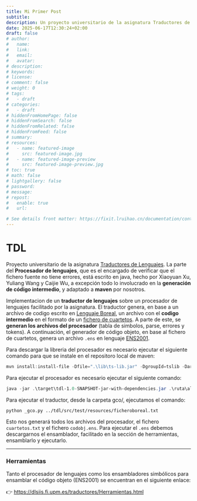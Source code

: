 ```yaml
---
title: Mi Primer Post
subtitle:
description: Un proyecto universitario de la asignatura Traductores de Lenguajes.
date: 2025-06-17T12:30:24+02:00
draft: false
# author:
#   name:
#   link:
#   email:
#   avatar:
# description:
# keywords:
# license:
# comment: false
# weight: 0
# tags:
#   - draft
# categories:
#   - draft
# hiddenFromHomePage: false
# hiddenFromSearch: false
# hiddenFromRelated: false
# hiddenFromFeed: false
# summary:
# resources:
#   - name: featured-image
#     src: featured-image.jpg
#   - name: featured-image-preview
#     src: featured-image-preview.jpg
# toc: true
# math: false
# lightgallery: false
# password:
# message:
# repost:
#   enable: true
#   url:

# See details front matter: https://fixit.lruihao.cn/documentation/content-management/introduction/#front-matter
---
```


<!--more-->

# TDL

Proyecto universitario de la asignatura [Traductores de Lenguajes](https://dlsiis.fi.upm.es/traductores/index.html). La parte del **Procesador de lenguajes**, que es el encargado de verificar que el fichero fuente no tiene errores, está escrito en java, hecho por Xiaoyuan Xu, Yuliang Wang y Caijie Wu, a excepción todo lo involucrado en la **generación de código intermedio**, y adaptado a **maven** por nosotros.

Implementacion de un **traductor de lenguajes** sobre un procesador de lenguajes facilitado por la asignatura. El traductor genera, en base a un archivo de codigo escrito en [Lenguaje Boreal](https://dlsiis.fi.upm.es/traductores/IntroBoreal.html), un archivo con el **codigo intermedio** en el formato de un [fichero de cuartetos](https://dlsiis.fi.upm.es/traductores/Documentos/formato_fichero_cuartetos.pdf). A parte de este, se **generan los archivos del procesador** (tabla de simbolos, parse, errores y tokens). A continuación, el generador de código objeto, en base al fichero de cuartetos, genera un archivo `.ens` en lenguaje [ENS2001](https://dlsiis.fi.upm.es/traductores/Documentos/ENS2001.pdf).


Para descargar la libreria del procesador es necesario ejecutar el siguiente comando para que se instale en el repositoro local de maven:

```powershell
mvn install:install-file -Dfile=".\lib\ts-lib.jar" -DgroupId=tslib -DartifactId=ts-lib -Dversion="1.0" -Dpackaging=jar
```


Para ejecutar el procesador es necesario ejecutar el siguiente comando:

```powershell
java -jar .\target\tdl-1.0-SNAPSHOT-jar-with-dependencies.jar .\ruta\al\ficheroBoreal.txt
```


Para ejecutar el traductor, desde la carpeta gco/, ejecutamos el comando:

```shell
python _gco.py ../tdl/src/test/resources/ficheroboreal.txt
```

Esto nos generará todos los archivos del procesador, el fichero `cuartetos.txt` y el fichero `codobj.ens`. Para ejecutar el `.ens` debemos descargarnos el ensamblador, facilitado en la sección de herramientas, ensamblarlo y ejecutarlo.


---

### Herramientas

Tanto el procesador de lenguajes como los ensambladores simbólicos para ensamblar el código objeto (ENS2001) se encuentran en el siguiente enlace:

👉 https://dlsiis.fi.upm.es/traductores/Herramientas.html